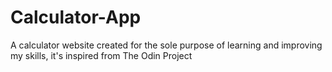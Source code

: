 # Calculator-App
A calculator website created for the sole purpose of learning and improving my skills, it's inspired from The Odin Project

